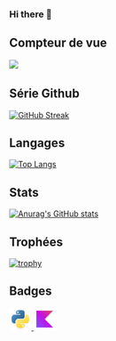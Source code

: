 ### Hi there 👋

## Compteur de vue

![](https://komarev.com/ghpvc/?username=Gabin221&color=green)

## Série Github

[![GitHub Streak](https://github-readme-streak-stats.herokuapp.com/?user=Gabin221)](https://git.io/streak-stats)


## Langages

[![Top Langs](https://github-readme-stats.vercel.app/api/top-langs/?username=Gabin221&langs_count=8&layout=donut-vertical&show_icons=true)](https://github.com/anuraghazra/github-readme-stats)

## Stats

[![Anurag's GitHub stats](https://github-readme-stats.vercel.app/api?username=Gabin221)](https://github.com/anuraghazra/github-readme-stats)

## Trophées

[![trophy](https://github-profile-trophy.vercel.app/?username=Gabin221)](https://github.com/ryo-ma/github-profile-trophy)  

## Badges

<p align="left">
  <a href="https://www.python.org" target="_blank"> 
    <img src="https://github.com/devicons/devicon/blob/master/icons/python/python-original.svg" alt="python" width="40" height="40"/> 
  </a> 
  <a href="https://kotlinlang.org/" target="_blank"> 
    <img src="https://github.com/devicons/devicon/blob/master/icons/kotlin/kotlin-original.svg" alt="kotlin" width="40" height="40"/> 
  </a> 
</p>
